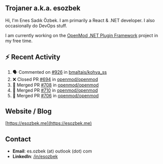 ##  Trojaner a.k.a. esozbek
Hi, I'm Enes Sadık Özbek. I am primarily a React & .NET developer. I also occasionally do DevOps stuff.

I am currently working on the [OpenMod .NET Plugin Framework](https://github.com/openmod/openmod) project in my free time. 

## :zap: Recent Activity

<!--START_SECTION:activity-->
1. 🗣 Commented on [#926](https://github.com/bmaltais/kohya_ss/issues/926) in [bmaltais/kohya_ss](https://github.com/bmaltais/kohya_ss)
2. ❌ Closed PR [#694](https://github.com/openmod/openmod/pull/694) in [openmod/openmod](https://github.com/openmod/openmod)
3. 🎉 Merged PR [#708](https://github.com/openmod/openmod/pull/708) in [openmod/openmod](https://github.com/openmod/openmod)
4. 🎉 Merged PR [#710](https://github.com/openmod/openmod/pull/710) in [openmod/openmod](https://github.com/openmod/openmod)
5. 🎉 Merged PR [#706](https://github.com/openmod/openmod/pull/706) in [openmod/openmod](https://github.com/openmod/openmod)
<!--END_SECTION:activity-->

## Website / Blog
[https://esozbek.me](https://esozbek.me)

## Contact
- **Email**: es.ozbek (at) outlook (dot) com
- **LinkedIn**: [/in/esozbek](https://linkedin.com/in/esozbek)
